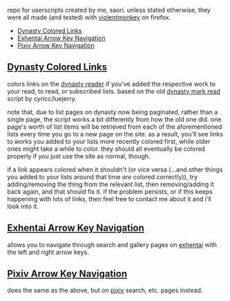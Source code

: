 repo for userscripts created by me, saori. unless stated otherwise, they were all made (and tested) with [violentmonkey](https://violentmonkey.github.io/) on firefox.

- [Dynasty Colored Links](#dynasty-colored-links)
- [Exhentai Arrow Key Navigation](#exhentai-arrow-key-navigation)
- [Pixiv Arrow Key Navigation](#pixiv-arrow-key-navigation)

## [Dynasty Colored Links](https://github.com/saoricake/userscripts/raw/main/dynasty-colored-links.user.js)

colors links on the [dynasty reader](https://dynasty-scans.com/) if you've added the respective work to your read, to read, or subscribed lists. based on the old [dynasty mark read](https://github.com/luejerry/dynasty-markread) script by cyricc/luejerry.

note that, due to list pages on dynasty now being paginated, rather than a single page, the script works a bit differently from how the old one did. one page's worth of list items will be retrieved from each of the aforementioned lists every time you go to a new page on the site. as a result, you'll see links to works you added to your lists more recently colored first, while older ones might take a while to color. they should all eventually be colored properly if you just use the site as normal, though.

if a link appears colored when it shouldn't (or vice versa (...and other things you added to your lists around that time *are* colored correctly)), try adding/removing the thing from the relevant list, then removing/adding it back again, and that should fix it. if the problem persists, or if this keeps happening with lots of links, then feel free to contact me about it and i'll look into it.

## [Exhentai Arrow Key Navigation](https://github.com/saoricake/userscripts/raw/main/arrow-keys-exhentai.user.js)

allows you to navigate through search and gallery pages on [exhentai](https://exhentai.org/) with the left and right arrow keys.

## [Pixiv Arrow Key Navigation](https://github.com/saoricake/userscripts/raw/main/arrow-keys-pixiv.user.js)

does the same as the above, but on [pixiv](https://www.pixiv.net/) search, etc. pages instead.
